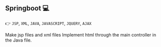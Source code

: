 ## Springboot 💻
:point_right: `JSP`, `XML`, `JAVA`, `JAVASCRIPT`, `JQUERY`, `AJAX`

Make jsp files and xml files Implement html through the main controller in the Java file.
